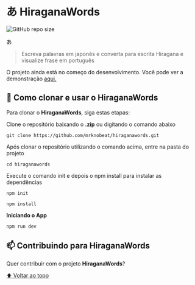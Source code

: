 
# あ HiraganaWords

<!---Esses são exemplos. Veja https://shields.io para outras pessoas ou para personalizar este conjunto de escudos. Você pode querer incluir dependências, status do projeto e informações de licença aqui--->

![GitHub repo size](https://img.shields.io/github/repo-size/mrknobeat/hiraganawords?style=for-the-badge)


あ

> Escreva palavras em japonês e converta para escrita Hiragana e visualize frase em português



O projeto ainda está no começo do desenvolvimento. Você pode ver a demonstração [aqui.](https://hiraganatext.vercel.app)





## 🚀 Como clonar e usar o HiraganaWords

Para clonar o **HiraganaWords**, siga estas etapas:

Clone o repositório baixando o **.zip** ou digitando o comando abaixo
```
git clone https://github.com/mrknobeat/hiraganawords.git
```

Após clonar o repositório utilizando o comando acima, entre na pasta do projeto
```
cd hiraganawords
```

Execute o comando init e depois o npm install para instalar as dependências
```
npm init
```

```
npm install
```
**Iniciando o App**

```
npm run dev
```


## 📫 Contribuindo para HiraganaWords
<!---Se o seu README for longo ou se você tiver algum processo ou etapas específicas que deseja que os contribuidores sigam, considere a criação de um arquivo CONTRIBUTING.md separado--->
Quer contribuir com o projeto **HiraganaWords**?




[⬆ Voltar ao topo](#nome-do-projeto)<br>
